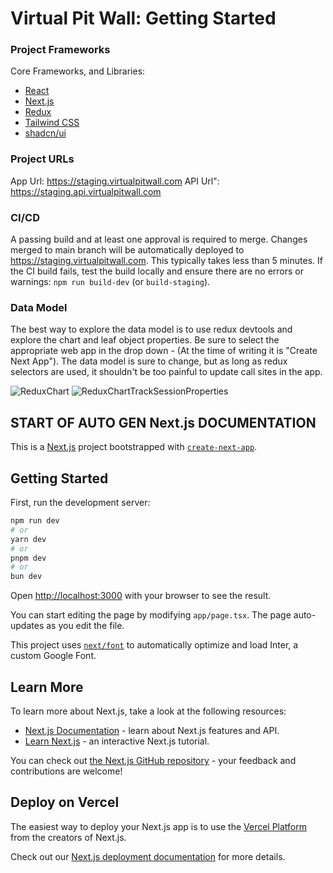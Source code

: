 # Virtual Pit Wall: Getting Started
### Project Frameworks
Core Frameworks, and Libraries: 
* [React](https://react.dev/)
* [Next.js](https://nextjs.org/)
* [Redux](https://react-redux.js.org/)
* [Tailwind CSS](https://tailwindcss.com/)
* [shadcn/ui](https://ui.shadcn.com/)

### Project URLs
App Url: https://staging.virtualpitwall.com
API Url": https://staging.api.virtualpitwall.com

### CI/CD
A passing build and at least one approval is required to merge. Changes merged to main branch will be automatically deployed to https://staging.virtualpitwall.com. This typically takes less than 5 minutes. If the CI build fails, test the build locally and ensure there are no errors or warnings: `npm run build-dev` (or `build-staging`).

### Data Model
The best way to explore the data model is to use redux devtools and explore the chart and leaf object properties. Be sure to select the appropriate web app in the drop down - (At the time of writing it is "Create Next App"). The data model is sure to change, but as long as redux selectors are used, it shouldn't be too painful to update call sites in the app.

![ReduxChart](https://github.com/kart7990/virtualpitwall/assets/15096469/2efaa7f0-82bc-4b62-9e96-41612bba2d07)
![ReduxChartTrackSessionProperties](https://github.com/kart7990/virtualpitwall/assets/15096469/717aab3b-d256-4c3b-9351-aa7df44b387a)

## START OF AUTO GEN Next.js DOCUMENTATION
This is a [Next.js](https://nextjs.org/) project bootstrapped with [`create-next-app`](https://github.com/vercel/next.js/tree/canary/packages/create-next-app).

## Getting Started

First, run the development server:

```bash
npm run dev
# or
yarn dev
# or
pnpm dev
# or
bun dev
```

Open [http://localhost:3000](http://localhost:3000) with your browser to see the result.

You can start editing the page by modifying `app/page.tsx`. The page auto-updates as you edit the file.

This project uses [`next/font`](https://nextjs.org/docs/basic-features/font-optimization) to automatically optimize and load Inter, a custom Google Font.

## Learn More

To learn more about Next.js, take a look at the following resources:

- [Next.js Documentation](https://nextjs.org/docs) - learn about Next.js features and API.
- [Learn Next.js](https://nextjs.org/learn) - an interactive Next.js tutorial.

You can check out [the Next.js GitHub repository](https://github.com/vercel/next.js/) - your feedback and contributions are welcome!

## Deploy on Vercel

The easiest way to deploy your Next.js app is to use the [Vercel Platform](https://vercel.com/new?utm_medium=default-template&filter=next.js&utm_source=create-next-app&utm_campaign=create-next-app-readme) from the creators of Next.js.

Check out our [Next.js deployment documentation](https://nextjs.org/docs/deployment) for more details.
